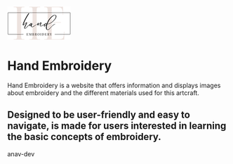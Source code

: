 ![Hand Embroidery logo](https://github.com/anav-dev/hand-embroidery/blob/main/assets/images/logo-v1.png)

# Hand Embroidery

Hand Embroidery is a website that offers information and displays images about embroidery and the different materials used for this artcraft. 

Designed to be user-friendly and easy to navigate, is made for users interested in learning the basic concepts of embroidery.
---


anav-dev
